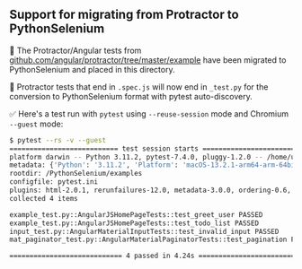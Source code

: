 ## Support for migrating from Protractor to PythonSelenium

🔵 The Protractor/Angular tests from [github.com/angular/protractor/tree/master/example](https://github.com/angular/protractor/tree/master/example) have been migrated to PythonSelenium and placed in this directory.

🔵 Protractor tests that end in ``.spec.js`` will now end in ``_test.py`` for the conversion to PythonSelenium format with pytest auto-discovery.

✅ Here's a test run with ``pytest`` using ``--reuse-session`` mode and Chromium ``--guest`` mode:

```bash
$ pytest --rs -v --guest
=========================== test session starts ============================
platform darwin -- Python 3.11.2, pytest-7.4.0, pluggy-1.2.0 -- /home/ubuntu/.virtualenvs/ps_venv/bin/python
metadata: {'Python': '3.11.2', 'Platform': 'macOS-13.2.1-arm64-arm-64bit', 'Packages': {'pytest': '7.4.0', 'pluggy': '1.2.0'}, 'Plugins': {'html': '2.0.1', 'rerunfailures': '12.0', 'metadata': '3.0.0', 'ordering': '0.6', 'xdist': '3.3.1', 'pythonselenium': '4.15.10'}}
rootdir: /PythonSelenium/examples
configfile: pytest.ini
plugins: html-2.0.1, rerunfailures-12.0, metadata-3.0.0, ordering-0.6, xdist-3.3.1, pythonselenium-4.15.10
collected 4 items                                                                

example_test.py::AngularJSHomePageTests::test_greet_user PASSED
example_test.py::AngularJSHomePageTests::test_todo_list PASSED
input_test.py::AngularMaterialInputTests::test_invalid_input PASSED
mat_paginator_test.py::AngularMaterialPaginatorTests::test_pagination PASSED

============================ 4 passed in 4.24s =============================
```
